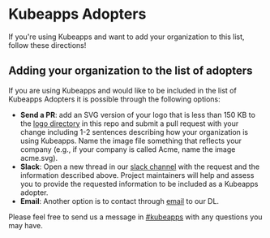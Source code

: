 # Kubeapps Adopters

If you're using Kubeapps and want to add your organization to this list, follow these directions!

## Adding your organization to the list of adopters

If you are using Kubeapps and would like to be included in the list of Kubeapps Adopters it is possible through the following options:

- **Send a PR**: add an SVG version of your logo that is less than 150 KB to the [logo directory](./docs/logos) in this repo and submit a pull request with your change including 1-2 sentences describing how your organization is using Kubeapps. Name the image file something that reflects your company (e.g., if your company is called Acme, name the image acme.svg).
- **Slack**: Open a new thread in our [slack channel](https://kubernetes.slack.com/messages/kubeapps) with the request and the information described above. Project maintainers will help and assess you to provide the requested information to be included as a Kubeapps adopter.
- **Email**: Another option is to contact through [email](tanzu-kubeapps-team@vmware.com) to our DL.

Please feel free to send us a message in [#kubeapps](https://kubernetes.slack.com/messages/kubeapps) with any questions you may have.
